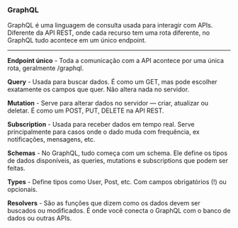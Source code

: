 ### GraphQL

GraphQL é uma linguagem de consulta usada para interagir com APIs. Diferente da API REST, onde cada recurso tem uma rota diferente, no GraphQL tudo acontece em um único endpoint.

---

**Endpoint único** - Toda a comunicação com a API acontece por uma única rota, geralmente /graphql.

**Query** - Usada para buscar dados. É como um GET, mas pode escolher exatamente os campos que quer. Não altera nada no servidor.

**Mutation** - Serve para alterar dados no servidor — criar, atualizar ou deletar. É como um POST, PUT, DELETE na API REST.

**Subscription** - Usada para receber dados em tempo real. Serve principalmente para casos onde o dado muda com frequência, ex notificações, mensagens, etc.

**Schemas** - No GraphQL, tudo começa com um schema. Ele define os tipos de dados disponíveis, as queries, mutations e subscriptions que podem ser feitas.

**Types** - Define tipos como User, Post, etc. Com campos obrigatórios (!) ou opcionais.

**Resolvers** - São as funções que dizem como os dados devem ser buscados ou modificados. É onde você conecta o GraphQL com o banco de dados ou outras APIs.
